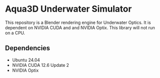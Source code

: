 # Aqua3D Underwater Simulator

This repository is a Blender rendering engine for Underwater Optics.  It is dependent on NVIDIA CUDA and and NVIDIA Optix.  This library will not run on a CPU.

## Dependencies
* Ubuntu 24.04
* NVIDIA CUDA 12.6 Update 2
* NVIDIA Optix